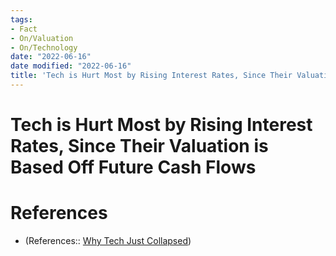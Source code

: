 ```yaml
---
tags:
- Fact
- On/Valuation
- On/Technology
date: "2022-06-16"
date modified: "2022-06-16"
title: 'Tech is Hurt Most by Rising Interest Rates, Since Their Valuation is Based Off Future Cash Flows'
---
```


# Tech is Hurt Most by Rising Interest Rates, Since Their Valuation is Based Off Future Cash Flows

# References
- (References:: [Why Tech Just Collapsed](https://youtube.com/clip/UgkxwiX5M9YGjY8FppAO1HvsRrFPELu_TeRS))
